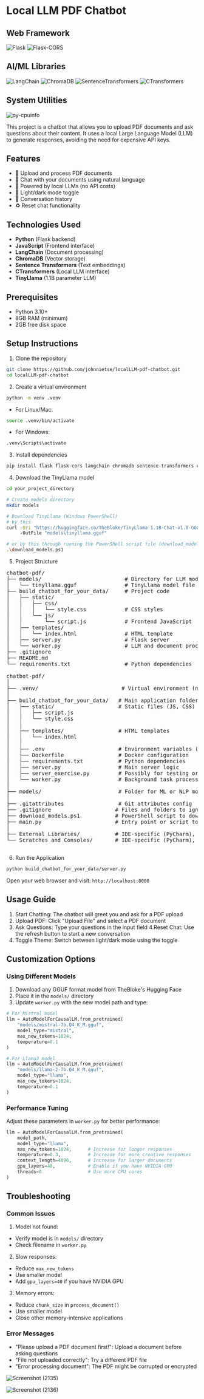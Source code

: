 # Local LLM PDF Chatbot

## Web Framework
![Flask](https://img.shields.io/badge/Flask-3.0.3-000000?logo=flask)
![Flask-CORS](https://img.shields.io/badge/Flask_CORS-4.0.0-000000)

## AI/ML Libraries
![LangChain](https://img.shields.io/badge/LangChain-0.1.16-00A67E)
![ChromaDB](https://img.shields.io/badge/ChromaDB-0.4.24-EF4784)
![SentenceTransformers](https://img.shields.io/badge/SentenceTransformers-3.0.0-FF6B6B)
![CTransformers](https://img.shields.io/badge/CTransformers-0.2.27-8A2BE2)

## System Utilities
![py-cpuinfo](https://img.shields.io/badge/py--cpuinfo-9.0.0-5D8AA8)

This project is a chatbot that allows you to upload PDF documents and ask questions about their content. It uses a local Large Language Model (LLM) to generate responses, avoiding the need for expensive API keys.

## Features

- 📄 Upload and process PDF documents
- 💬 Chat with your documents using natural language
- 🧠 Powered by local LLMs (no API costs)
- 🌙 Light/dark mode toggle
- 🔄 Conversation history
- ♻️ Reset chat functionality

## Technologies Used

- **Python** (Flask backend)
- **JavaScript** (Frontend interface)
- **LangChain** (Document processing)
- **ChromaDB** (Vector storage)
- **Sentence Transformers** (Text embeddings)
- **CTransformers** (Local LLM interface)
- **TinyLlama** (1.1B parameter LLM)

## Prerequisites

- Python 3.10+
- 8GB RAM (minimum)
- 2GB free disk space

## Setup Instructions

1. Clone the repository
```bash
git clone https://github.com/johnnietse/localLLM-pdf-chatbot.git
cd localLLM-pdf-chatbot
```

2. Create a virtual environment
```bash
python -m venv .venv
```

- For Linux/Mac:
```bash
source .venv/bin/activate
```

- For Windows:
```bash
.venv\Scripts\activate
```

3. Install dependencies
```bash
pip install flask flask-cors langchain chromadb sentence-transformers ctransformers py-cpuinfo
```

4. Download the TinyLlama model


```bash
cd your_project_directory

# Create models directory
mkdir models

# Download TinyLlama (Windows PowerShell)
# by this
curl -Uri "https://huggingface.co/TheBloke/TinyLlama-1.1B-Chat-v1.0-GGUF/resolve/main/tinyllama-1.1b-chat-v1.0.Q4_K_M.gguf" `
     -OutFile "models\tinyllama.gguf"

# or by this through running the PowerShell script file (download_models.ps1) to download the local LLM models into your project's directory
.\download_models.ps1
```
5. Project Structure
<pre>
chatbot-pdf/
├── models/                          # Directory for LLM models
│   └── tinyllama.gguf               # TinyLlama model file
├── build_chatbot_for_your_data/     # Project code
│   ├── static/
│   │   ├── css/
│   │   │   └── style.css            # CSS styles
│   │   └── js/
│   │       └── script.js            # Frontend JavaScript
│   ├── templates/
│   │   └── index.html               # HTML template
│   ├── server.py                    # Flask server
│   └── worker.py                    # LLM and document processing
├── .gitignore
├── README.md
└── requirements.txt                 # Python dependencies

chatbot-pdf/
│
├── .venv/                          # Virtual environment (not included in repo)
│
├── build_chatbot_for_your_data/   # Main application folder
│   ├── static/                    # Static files (JS, CSS)
│   │   ├── script.js
│   │   └── style.css
│   │
│   ├── templates/                 # HTML templates
│   │   └── index.html
│   │
│   ├── .env                       # Environment variables (should be in .gitignore)
│   ├── Dockerfile                 # Docker configuration
│   ├── requirements.txt           # Python dependencies
│   ├── server.py                  # Main server logic
│   ├── server_exercise.py         # Possibly for testing or development
│   └── worker.py                  # Background task processing
│
├── models/                        # Folder for ML or NLP models (currently empty)
│
├── .gitattributes                 # Git attributes config
├── .gitignore                    # Files and folders to ignore in Git
├── download_models.ps1           # PowerShell script to download models
├── main.py                       # Entry point or script to run the chatbot
│
├── External Libraries/           # IDE-specific (PyCharm), not part of project
└── Scratches and Consoles/       # IDE-specific (PyCharm), not part of project

</pre>

6. Run the Application
```bash
python build_chatbot_for_your_data/server.py
```
Open your web browser and visit: `http://localhost:8000`


## Usage Guide
1. Start Chatting: The chatbot will greet you and ask for a PDF upload
2. Upload PDF: Click "Upload File" and select a PDF document
3. Ask Questions: Type your questions in the input field
4.Reset Chat: Use the refresh button to start a new conversation
5. Toggle Theme: Switch between light/dark mode using the toggle

## Customization Options
### Using Different Models
1. Download any GGUF format model from TheBloke's Hugging Face
2. Place it in the `models/` directory
3. Update `worker.py` with the new model path and type:

```python
# For Mistral model
llm = AutoModelForCausalLM.from_pretrained(
    "models/mistral-7b.Q4_K_M.gguf",
    model_type="mistral",
    max_new_tokens=1024,
    temperature=0.1
)

# For Llama2 model
llm = AutoModelForCausalLM.from_pretrained(
    "models/llama-2-7b.Q4_K_M.gguf",
    model_type="llama",
    max_new_tokens=1024,
    temperature=0.1
)
```

### Performance Tuning
Adjust these parameters in `worker.py` for better performance:

```python
llm = AutoModelForCausalLM.from_pretrained(
    model_path,
    model_type="llama",
    max_new_tokens=1024,      # Increase for longer responses
    temperature=0.3,          # Increase for more creative responses
    context_length=4096,      # Increase for larger documents
    gpu_layers=40,            # Enable if you have NVIDIA GPU
    threads=8                 # Use more CPU cores
)
```

## Troubleshooting
### Common Issues
1. Model not found:
- Verify model is in `models/` directory
- Check filename in `worker.py`

2. Slow responses:
- Reduce `max_new_tokens`
- Use smaller model
- Add `gpu_layers=40` if you have NVIDIA GPU

3. Memory errors:
- Reduce `chunk_size` in `process_document()`
- Use smaller model
- Close other memory-intensive applications

### Error Messages
- "Please upload a PDF document first!": Upload a document before asking questions
- "File not uploaded correctly": Try a different PDF file
- "Error processing document": The PDF might be corrupted or encrypted

![Screenshot (2135)](https://github.com/user-attachments/assets/f67c7123-6d35-4ad6-9468-b03bfb373094)

![Screenshot (2136)](https://github.com/user-attachments/assets/36bd5927-bedc-44b5-982a-9cad26139755)
